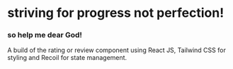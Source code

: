 # striving for progress not perfection! 
### so help me dear God!

A build of the rating or review component using React JS, Tailwind CSS for styling and Recoil for state management.


